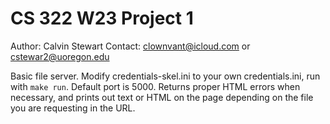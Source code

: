 # CS 322 W23 Project 1

Author:     Calvin Stewart
Contact:    clownvant@icloud.com
        or
            cstewar2@uoregon.edu

Basic file server. Modify credentials-skel.ini to your own credentials.ini, run with `make run`. Default port is 5000. Returns proper HTML errors when necessary, and prints out text or HTML on the page depending on the file you are requesting in the URL.
